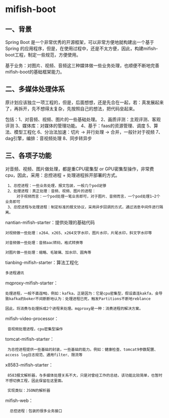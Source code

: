 # mifish-boot

## 一、背景

Spring Boot 是一个非常优秀的开源框架，可以非常方便地就构建出一个基于 Spring
的应用程序，但是，在使用过程中，还是不太方便，因此，构建mifish-boot工程，制定一些规范，方便使用。

基于业务：对图片、视频、音频这三种媒体做一些业务处理，也顺便不断地完善mifish-boot的基础框架能力。

## 二、多媒体处理体系

原计划应该独立一项工程的，但是，后面想想，还是先合在一起，若：真发展起来了，再拆开，先不想得太复杂，先按照自己的想法，把代码垒起来。

包括：1、对音频、视频、图片的一些基础处理。
2、画质评测：主观评测、客观评测
3、媒体库：对媒体的管理功能。
4、基于：faas的资源管理、调度
5、算法、模型工程化
6、分治法加速：切片 -> 并行处理 -> 合并，一般针对于视频
7、dag引擎，编排：音视频处理
8、同步转异步

## 三、各项子功能

对音频、视频、图片做处理，都是重CPU密集型 or GPU密集型操作，非常费cpu，因此，采用：总控进程 + 处理进程拆开部署的方式。

     1、总控进程：一些业务处理，报文包装，一般几个pod足够
     2、处理进程：真正处理：音频、视频、图片的进程：
         对于视频而言：一个pod处理一笔业务即可，对于图片、音频而言，一个pod处理1~2个业务即可
     3、总控进程与处理进程：制定标准的报文协议，采用异步回调的方式，通过消息中间件进行隔离。

nantian-mifish-starter：提供处理的基础代码

    对视频做一些处理：x264、x265、x264文字水印，图片水印，片尾水印，斜文字水印等

    对音频做一些处理：音频aac转码，格式转换等

    对图片做一些处理：缩略、毛玻璃、加水印、圆角等

tianbing-mifish-starter：算法工程化

    多进程通讯

mqproxy-mifish-starter：

    处理进程，一般不直连MQ，例如：kafka，正是因为：它是cpu密集型，假设直连kakfa，会导致kafka的boker不间断断地认为：处理进程已死，触发Partitions不断地reblance
    
    因此，将消费与处理拆成2个进程来处理。mqproxy是一种：消费进程的解决方案。

mifish-video-processor：

     音视频处理进程，cpu密集型操作  

tomcat-mifish-starter：

     为总控进程提供一些基础的封装，一些基础的能力。例如：健康检查、tomcat9参数配置、access log日志规范、通用filter、限流等

x8583-mifish-starter：

     8583报文解析器，与多媒体处理关系不大，只是对曾经工作的总结，该功能比较简单，也暂时不想切换工程，因此保留在这里面。
     
     实现类似：JSON的解析器

mifish-web：

      总控进程：包装的很多业务接口